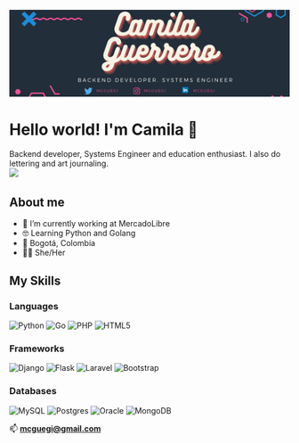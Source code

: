 ![Header](https://github.com/mcguegi/mcguegi/blob/main/header.png "HeaderCamilaGuerrero")

# Hello world! I'm Camila 👋
Backend developer, Systems Engineer and education enthusiast. I also do lettering and art journaling. <br>
![](http://estruyf-github.azurewebsites.net/api/VisitorHit?user=mcguegi&repo=mcguegi&countColorcountColor&countColor=%237B1E7A)
## About me  
- 🔭 I’m currently working at MercadoLibre
- 🤓 Learning Python and Golang
- 📍 Bogotá, Colombia
- 👩‍💻 She/Her</div>

## My Skills

### Languages
<img alt="Python" src="https://img.shields.io/badge/python%20-%2314354C.svg?&style=for-the-badge&logo=python&logoColor=white"/> <img alt="Go" src="https://img.shields.io/badge/go-%2300ADD8.svg?&style=for-the-badge&logo=go&logoColor=white"/> <img alt="PHP" src="https://img.shields.io/badge/php-%23777BB4.svg?&style=for-the-badge&logo=php&logoColor=white"/> <img alt="HTML5" src="https://img.shields.io/badge/html5%20-%23E34F26.svg?&style=for-the-badge&logo=html5&logoColor=white"/> 
### Frameworks
<img alt="Django" src="https://img.shields.io/badge/django%20-%23092E20.svg?&style=for-the-badge&logo=django&logoColor=white"/> <img alt="Flask" src="https://img.shields.io/badge/flask%20-%23000.svg?&style=for-the-badge&logo=flask&logoColor=white"/> <img alt="Laravel" src="https://img.shields.io/badge/laravel%20-%23FF2D20.svg?&style=for-the-badge&logo=laravel&logoColor=white"/> <img alt="Bootstrap" src="https://img.shields.io/badge/bootstrap%20-%23563D7C.svg?&style=for-the-badge&logo=bootstrap&logoColor=white"/> 
### Databases 
<img alt="MySQL" src="https://img.shields.io/badge/mysql-%2300f.svg?&style=for-the-badge&logo=mysql&logoColor=white"/> <img alt="Postgres" src ="https://img.shields.io/badge/postgres-%23316192.svg?&style=for-the-badge&logo=postgresql&logoColor=white"/> <img alt="Oracle" src ="https://img.shields.io/badge/oracle%20-%23F00000.svg?&style=for-the-badge&logo=oracle&logoColor=white" /> <img alt="MongoDB" src ="https://img.shields.io/badge/MongoDB-%234ea94b.svg?&style=for-the-badge&logo=mongodb&logoColor=white"/>

📫 **mcguegi@gmail.com**
